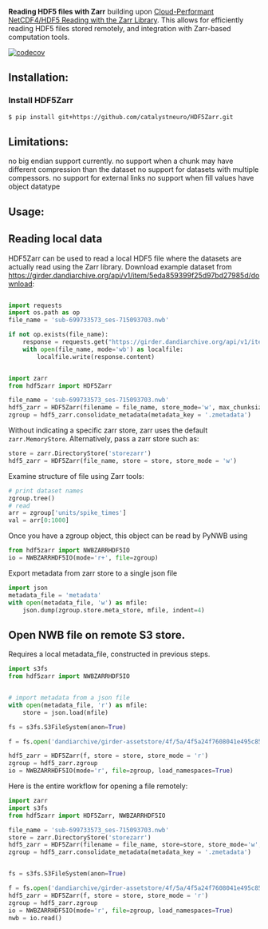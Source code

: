 <strong>Reading HDF5 files with Zarr</strong> building upon [Cloud-Performant NetCDF4/HDF5 Reading with the Zarr Library](https://medium.com/pangeo/cloud-performant-reading-of-netcdf4-hdf5-data-using-the-zarr-library-1a95c5c92314). This allows for efficiently reading HDF5 files stored remotely, and integration with Zarr-based computation tools.

[![codecov](https://codecov.io/gh/catalystneuro/HDF5Zarr/branch/master/graph/badge.svg)](https://codecov.io/gh/catalystneuro/HDF5Zarr)

## Installation:

### Install HDF5Zarr

```bash
$ pip install git+https://github.com/catalystneuro/HDF5Zarr.git
```

## Limitations:
  no big endian support currently.
  no support when a chunk may have different compression than the dataset
  no support for datasets with multiple compessors.
  no support for external links
  no support when fill values have object datatype

## Usage:

## Reading local data
HDF5Zarr can be used to read a local HDF5 file where the datasets are actually read using the Zarr library.
Download example dataset from https://girder.dandiarchive.org/api/v1/item/5eda859399f25d97bd27985d/download:

```python

import requests
import os.path as op
file_name = 'sub-699733573_ses-715093703.nwb'

if not op.exists(file_name):
    response = requests.get("https://girder.dandiarchive.org/api/v1/item/5eda859399f25d97bd27985d/download")
    with open(file_name, mode='wb') as localfile:
        localfile.write(response.content)

```

```python

import zarr
from hdf5zarr import HDF5Zarr

file_name = 'sub-699733573_ses-715093703.nwb'
hdf5_zarr = HDF5Zarr(filename = file_name, store_mode='w', max_chunksize=2*2**20)
zgroup = hdf5_zarr.consolidate_metadata(metadata_key = '.zmetadata')
```
Without indicating a specific zarr store, zarr uses the default `zarr.MemoryStore`.
Alternatively, pass a zarr store such as:
```python
store = zarr.DirectoryStore('storezarr')
hdf5_zarr = HDF5Zarr(file_name, store = store, store_mode = 'w')
```

Examine structure of file using Zarr tools:
```python
# print dataset names
zgroup.tree()
# read
arr = zgroup['units/spike_times']
val = arr[0:1000]
```

Once you have a zgroup object, this object can be read by PyNWB using
```python
from hdf5zarr import NWBZARRHDF5IO
io = NWBZARRHDF5IO(mode='r+', file=zgroup)
```

Export metadata from zarr store to a single json file
```python
import json
metadata_file = 'metadata'
with open(metadata_file, 'w') as mfile:
    json.dump(zgroup.store.meta_store, mfile, indent=4)
```


## Open NWB file on remote S3 store.
Requires a local metadata_file, constructed in previous steps.
```python
import s3fs
from hdf5zarr import NWBZARRHDF5IO


# import metadata from a json file
with open(metadata_file, 'r') as mfile:
    store = json.load(mfile)

fs = s3fs.S3FileSystem(anon=True)

f = fs.open('dandiarchive/girder-assetstore/4f/5a/4f5a24f7608041e495c85329dba318b7', 'rb')

hdf5_zarr = HDF5Zarr(f, store = store, store_mode = 'r')
zgroup = hdf5_zarr.zgroup
io = NWBZARRHDF5IO(mode='r', file=zgroup, load_namespaces=True)
```

Here is the entire workflow for opening a file remotely:
```python
import zarr
import s3fs
from hdf5zarr import HDF5Zarr, NWBZARRHDF5IO

file_name = 'sub-699733573_ses-715093703.nwb'
store = zarr.DirectoryStore('storezarr')
hdf5_zarr = HDF5Zarr(filename = file_name, store=store, store_mode='w', max_chunksize=2*2**20)
zgroup = hdf5_zarr.consolidate_metadata(metadata_key = '.zmetadata')


fs = s3fs.S3FileSystem(anon=True)

f = fs.open('dandiarchive/girder-assetstore/4f/5a/4f5a24f7608041e495c85329dba318b7', 'rb')
hdf5_zarr = HDF5Zarr(f, store = store, store_mode = 'r')
zgroup = hdf5_zarr.zgroup
io = NWBZARRHDF5IO(mode='r', file=zgroup, load_namespaces=True)
nwb = io.read()
```

